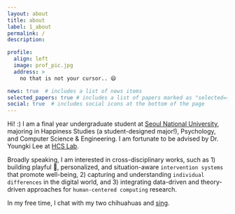 ```yaml
---
layout: about
title: about
label: 1_about
permalink: /
description:

profile:
  align: left
  image: prof_pic.jpg
  address: >
    no that is not your cursor.. 😄

news: true  # includes a list of news items
selected_papers: true # includes a list of papers marked as "selected={true}"
social: true  # includes social icons at the bottom of the page
---
```


Hi! :) I am a final year undergraduate student at [Seoul National University](https://en.snu.ac.kr/), majoring in Happiness Studies (a student-designed major!), Psychology, and Computer Science & Engineering. I am fortunate to be advised by Dr. Youngki Lee at [HCS Lab](https://hcs.snu.ac.kr/).

Broadly speaking, I am interested in cross-disciplinary works, such as 1) building playful :monkey:, personalized, and situation-aware `intervention systems` that promote well-being, 2) capturing and understanding `individual differences` in the digital world, and 3) integrating data-driven and theory-driven approaches for `human-centered computing` research.

In my free time, I chat with my two chihuahuas and <a href="https://www.youtube.com/c/%EA%B0%90%EA%B7%A4%EA%B0%9C%EA%B5%AC%EB%A6%ACtangerinefrogs" target="_blank">sing</a>.